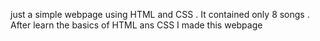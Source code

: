 just a simple webpage using HTML and CSS . It contained only 8 songs . After learn the basics of HTML ans CSS I made this webpage 
